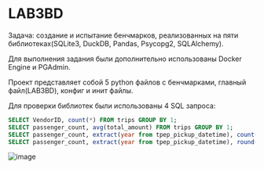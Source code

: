 # LAB3BD

Задача: создание и испытание бенчмарков, реализованных на пяти библиотеках(SQLite3, DuckDB, Pandas, Psycopg2, SQLAlchemy).

Для выполнения задания были дополнительно использованы Docker Engine и PGAdmin.

Проект представляет собой 5 python файлов с бенчмарками, главный файл(LAB3BD), конфиг и инит файлы.

Для проверки библиотек были использованы 4 SQL запроса:
```sql
SELECT VendorID, count(*) FROM trips GROUP BY 1;
SELECT passenger_count, avg(total_amount) FROM trips GROUP BY 1;
SELECT passenger_count, extract(year from tpep_pickup_datetime), count(*) FROM trips GROUP BY 1, 2;
SELECT passenger_count, extract(year from tpep_pickup_datetime), round(trip_distance), count(*) FROM trips GROUP BY 1, 2, 3 ORDER BY 2, 4 desc;
```


































![image](https://github.com/AlexVenem/Lab3FinR/assets/130144087/6ce04fa6-4d8a-48ad-bfd7-62d2bf5b4636)
